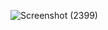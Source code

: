 ![Screenshot (2399)](https://github.com/bintangsyah/INTENTexam/assets/109029241/07cf08e7-3864-4865-956e-31dab1625f01)
